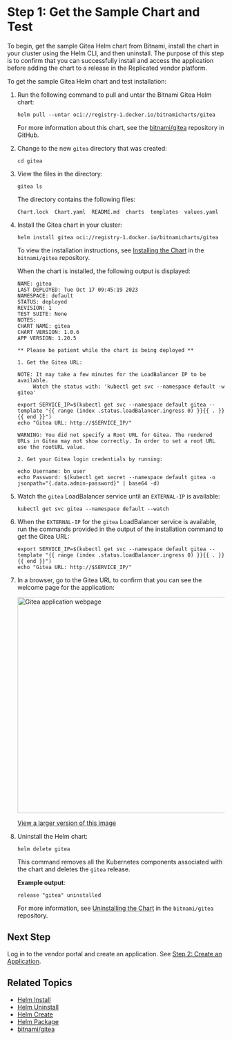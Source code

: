 # Step 1: Get the Sample Chart and Test

To begin, get the sample Gitea Helm chart from Bitnami, install the chart in your cluster using the Helm CLI, and then uninstall. The purpose of this step is to confirm that you can successfully install and access the application before adding the chart to a release in the Replicated vendor platform.

To get the sample Gitea Helm chart and test installation:

1. Run the following command to pull and untar the Bitnami Gitea Helm chart:

   ```
   helm pull --untar oci://registry-1.docker.io/bitnamicharts/gitea
   ```
   For more information about this chart, see the [bitnami/gitea](https://github.com/bitnami/charts/tree/main/bitnami/gitea) repository in GitHub.

1. Change to the new `gitea` directory that was created:
   ```
   cd gitea
   ```
1. View the files in the directory:   
   ```
   gitea ls
   ```
   The directory contains the following files:
   ```
   Chart.lock  Chart.yaml  README.md  charts  templates  values.yaml
   ```
1. Install the Gitea chart in your cluster:

   ```
   helm install gitea oci://registry-1.docker.io/bitnamicharts/gitea
   ```
   To view the installation instructions, see [Installing the Chart](https://github.com/bitnami/charts/blob/main/bitnami/gitea/README.md#installing-the-chart) in the `bitnami/gitea` repository.

   When the chart is installed, the following output is displayed:

   ```
   NAME: gitea
   LAST DEPLOYED: Tue Oct 17 09:45:19 2023
   NAMESPACE: default
   STATUS: deployed
   REVISION: 1
   TEST SUITE: None
   NOTES:
   CHART NAME: gitea
   CHART VERSION: 1.0.6
   APP VERSION: 1.20.5

   ** Please be patient while the chart is being deployed **

   1. Get the Gitea URL:

   NOTE: It may take a few minutes for the LoadBalancer IP to be available.
        Watch the status with: 'kubectl get svc --namespace default -w gitea'

   export SERVICE_IP=$(kubectl get svc --namespace default gitea --template "{{ range (index .status.loadBalancer.ingress 0) }}{{ . }}{{ end }}")
   echo "Gitea URL: http://$SERVICE_IP/"

   WARNING: You did not specify a Root URL for Gitea. The rendered URLs in Gitea may not show correctly. In order to set a root URL use the rootURL value.

   2. Get your Gitea login credentials by running:

   echo Username: bn_user
   echo Password: $(kubectl get secret --namespace default gitea -o jsonpath="{.data.admin-password}" | base64 -d)
   ```

1. Watch the `gitea` LoadBalancer service until an `EXTERNAL-IP` is available:

   ```
   kubectl get svc gitea --namespace default --watch
   ```

1. When the `EXTERNAL-IP` for the `gitea` LoadBalancer service is available, run the commands provided in the output of the installation command to get the Gitea URL:

   ```
   export SERVICE_IP=$(kubectl get svc --namespace default gitea --template "{{ range (index .status.loadBalancer.ingress 0) }}{{ . }}{{ end }}")
   echo "Gitea URL: http://$SERVICE_IP/"
   ```

1. In a browser, go to the Gitea URL to confirm that you can see the welcome page for the application:

   <img alt="Gitea application webpage" src="/images/gitea-app.png" width="500px"/>

   [View a larger version of this image](/images/gitea-app.png)

1. Uninstall the Helm chart:

   ```
   helm delete gitea
   ```
   This command removes all the Kubernetes components associated with the chart and deletes the `gitea` release.

   **Example output**:
   ```
   release "gitea" uninstalled
   ```
   For more information, see [Uninstalling the Chart](https://github.com/bitnami/charts/blob/main/bitnami/gitea/README.md#uninstalling-the-chart) in the `bitnami/gitea` repository.

## Next Step

Log in to the vendor portal and create an application. See [Step 2: Create an Application](tutorial-kots-helm-create-app).

## Related Topics

* [Helm Install](https://helm.sh/docs/helm/helm_install/)
* [Helm Uninstall](https://helm.sh/docs/helm/helm_uninstall/)
* [Helm Create](https://helm.sh/docs/helm/helm_create/)
* [Helm Package](https://helm.sh/docs/helm/helm_package/)
* [bitnami/gitea](https://github.com/bitnami/charts/blob/main/bitnami/gitea)